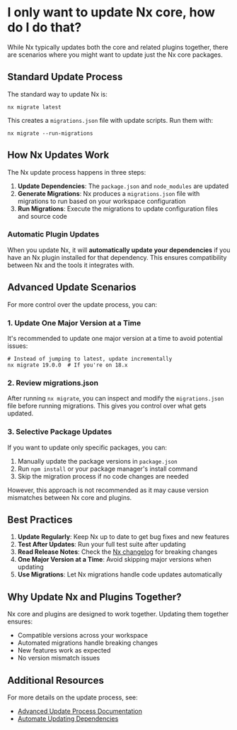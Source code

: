 # I only want to update Nx core, how do I do that?

While Nx typically updates both the core and related plugins together, there are scenarios where you might want to update just the Nx core packages.

## Standard Update Process

The standard way to update Nx is:

```shell
nx migrate latest
```

This creates a `migrations.json` file with update scripts. Run them with:

```shell
nx migrate --run-migrations
```

## How Nx Updates Work

The Nx update process happens in three steps:

1. **Update Dependencies**: The `package.json` and `node_modules` are updated
2. **Generate Migrations**: Nx produces a `migrations.json` file with migrations to run based on your workspace configuration
3. **Run Migrations**: Execute the migrations to update configuration files and source code

### Automatic Plugin Updates

When you update Nx, it will **automatically update your dependencies** if you have an Nx plugin installed for that dependency. This ensures compatibility between Nx and the tools it integrates with.

## Advanced Update Scenarios

For more control over the update process, you can:

### 1. Update One Major Version at a Time

It's recommended to update one major version at a time to avoid potential issues:

```shell
# Instead of jumping to latest, update incrementally
nx migrate 19.0.0  # If you're on 18.x
```

### 2. Review migrations.json

After running `nx migrate`, you can inspect and modify the `migrations.json` file before running migrations. This gives you control over what gets updated.

### 3. Selective Package Updates

If you want to update only specific packages, you can:

1. Manually update the package versions in `package.json`
2. Run `npm install` or your package manager's install command
3. Skip the migration process if no code changes are needed

However, this approach is not recommended as it may cause version mismatches between Nx core and plugins.

## Best Practices

1. **Update Regularly**: Keep Nx up to date to get bug fixes and new features
2. **Test After Updates**: Run your full test suite after updating
3. **Read Release Notes**: Check the [Nx changelog](https://github.com/nrwl/nx/releases) for breaking changes
4. **One Major Version at a Time**: Avoid skipping major versions when updating
5. **Use Migrations**: Let Nx migrations handle code updates automatically

## Why Update Nx and Plugins Together?

Nx core and plugins are designed to work together. Updating them together ensures:
- Compatible versions across your workspace
- Automated migrations handle breaking changes
- New features work as expected
- No version mismatch issues

## Additional Resources

For more details on the update process, see:
- [Advanced Update Process Documentation](/recipes/tips-n-tricks/advanced-update)
- [Automate Updating Dependencies](/features/automate-updating-dependencies)
